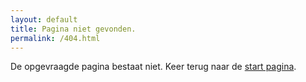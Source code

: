 ```yaml
---
layout: default
title: Pagina niet gevonden.
permalink: /404.html
---
```

De opgevraagde pagina bestaat niet. Keer terug naar de [start pagina](/).
